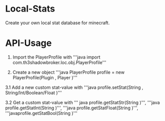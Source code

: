 # Local-Stats
Create your own local stat database for minecraft.

# API-Usage

1. Import the PlayerProfile with '''java import com.th3shadowbroker.loc.obj.PlayerProfile'''

2. Create a new object '''java PlayerProfile profile = new PlayerProfile(Plugin <YOUR PLUGIN>, Player <TARGET PLAYER>)'''

3.1 Add a new custom stat-value with '''java profile.setStat(String <PATH>, String/Int/Boolean/Float <VALUE>)'''

3.2 Get a custom stat-value with ''' java profile.getStatStr(String <PATH>)''', '''java profile.getStatInt(String <PATH>)''', 
                               '''java profile.getStatFloat(String <PATH>)''', '''javaprofile.getStatBool(String <PATH>)'''
